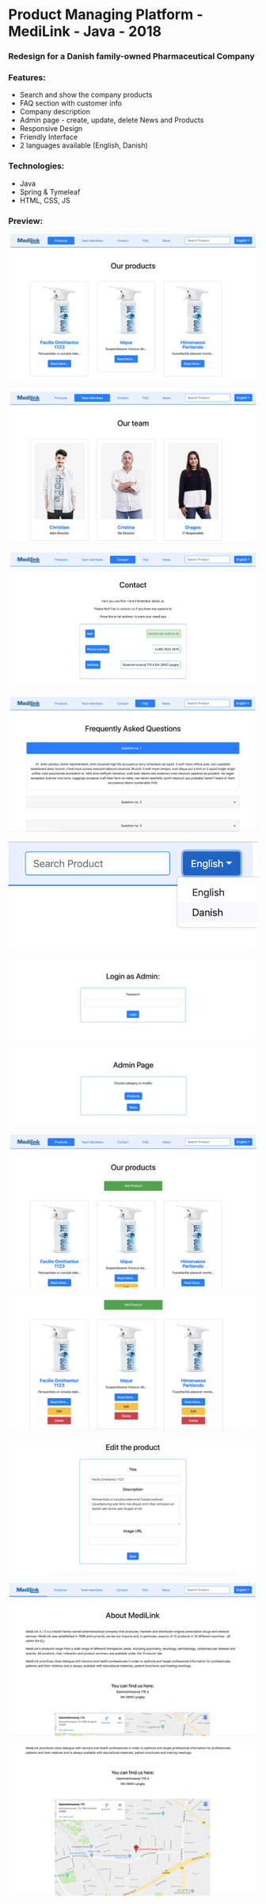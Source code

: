 # Product Managing Platform - MediLink - Java - 2018
### Redesign for a Danish family-owned Pharmaceutical Company

### Features:
- Search and show the company products
- FAQ section with customer info
- Company description
- Admin page - create, update, delete News and Products
- Responsive Design
- Friendly Interface
- 2 languages available (English, Danish)

### Technologies:
- Java
- Spring & Tymeleaf
- HTML, CSS, JS

### Preview:

![alt text](https://github.com/panaitescu-paul/MedilinkWebsite-2018/blob/master/screenshots/1.png)

![alt text](https://github.com/panaitescu-paul/MedilinkWebsite-2018/blob/master/screenshots/2.png)

![alt text](https://github.com/panaitescu-paul/MedilinkWebsite-2018/blob/master/screenshots/3.png)

![alt text](https://github.com/panaitescu-paul/MedilinkWebsite-2018/blob/master/screenshots/4.png)

![alt text](https://github.com/panaitescu-paul/MedilinkWebsite-2018/blob/master/screenshots/5.png)

![alt text](https://github.com/panaitescu-paul/MedilinkWebsite-2018/blob/master/screenshots/6.png)

![alt text](https://github.com/panaitescu-paul/MedilinkWebsite-2018/blob/master/screenshots/7.png)

![alt text](https://github.com/panaitescu-paul/MedilinkWebsite-2018/blob/master/screenshots/8.png)

![alt text](https://github.com/panaitescu-paul/MedilinkWebsite-2018/blob/master/screenshots/9.png)

![alt text](https://github.com/panaitescu-paul/MedilinkWebsite-2018/blob/master/screenshots/10.png)

![alt text](https://github.com/panaitescu-paul/MedilinkWebsite-2018/blob/master/screenshots/11.png)

![alt text](https://github.com/panaitescu-paul/MedilinkWebsite-2018/blob/master/screenshots/12.png)

